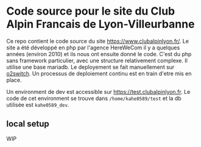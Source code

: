 # Code source pour le site du Club Alpin Francais de Lyon-Villeurbanne

Ce repo contient le code source du site https://www.clubalpinlyon.fr/.
Le site a été développé en php par l'agence HereWeCom il y a quelques années (environ 2010) et ils nous ont ensuite donné le code.
C'est du php sans framework particulier, avec une structure relativement complexe.
Il utilise une base mariadb.
Le deployement se fait manuellement sur [o2switch](https://missouri.o2switch.net:2083). Un processus de deploiement continu est en train d'etre mis en place.

Un environment de dev est accessible sur https://test.clubalpinlyon.fr. Le code de cet environment se trouve dans `/home/kahe0589/test` et la db utilisée est `kahe0589_dev`.

## local setup

WIP